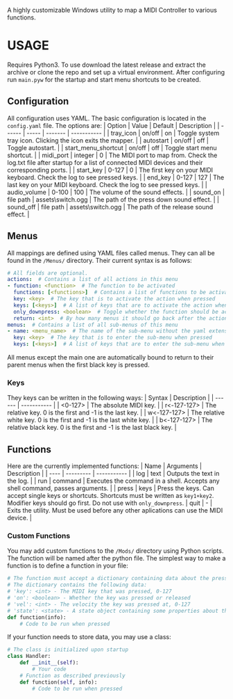A highly customizable Windows utility to map a MIDI Controller to various functions.

# USAGE
Requires Python3.
To use download the latest release and extract the archive or clone the repo and set up a virtual environment. After configuring run `main.pyw` for the startup and start menu shortcuts to be created.
## Configuration
All configuration uses YAML. The basic configuration is located in the `config.yaml` file. The options are:
| Option | Value | Default | Description |
| ------ | ----- | ------- | ----------- |
| tray_icon | on/off | on | Toggle system tray icon. Clicking the icon exits the mapper. |
| autostart | on/off | off | Toggle autostart. |
| start_menu_shortcut | on/off | off | Toggle start menu shortcut. |
| midi_port | integer | 0 | The MIDI port to map from. Check the log.txt file after startup for a list of connected MIDI devices and their corresponding ports. |
| start_key | 0-127 | 0 | The first key on your MIDI keyboard. Check the log to see pressed keys. |
| end_key | 0-127 | 127 | The last key on your MIDI keyboard. Check the log to see pressed keys. |
| audio_volume | 0-100 | 100 | The volume of the sound effects. |
| sound_on | file path | assets\switch.ogg | The path of the press down sound effect. |
| sound_off | file path | assets\switch.ogg | The path of the release sound effect. |
## Menus
All mappings are defined using YAML files called menus. They can all be found in the `/Menus/` directory. Their current syntax is as follows:
```yaml
# All fields are optional.
actions:  # Contains a list of all actions in this menu
- function: <function>  # The function to be activated
  functions: [<functions>]  # Contains a list of functions to be activated, can be used instead of "function"
  key: <key>  # The key that is to activate the action when pressed
  keys: [<keys>]  # A list of keys that are to activate the action when pressed, can be used instead of "key"
  only_downpress: <boolean>  # Toggle whether the function should be activated only when the key is pressed, and not released, defaults to off
  return: <int>  # By how many menus it should go back after the action, if positive will go back that many steps, 0 to disable, -1 to go back to the main menu
menus:  # Contains a list of all sub-menus of this menu
- name: <menu_name>  # The name of the sub-menu without the yaml extension, a menu file with that name must exist in the /Menus/ directory
  key: <key>  # The key that is to enter the sub-menu when pressed
  keys: [<keys>]  # A list of keys that are to enter the sub-menu when pressed, can be used instead of "key"
```
All menus except the main one are automatically bound to return to their parent menus when the first black key is pressed.
### Keys
They keys can be written in the following ways:
| Syntax | Description |
| ------ | ----------- |
| <0-127> | The absolute MIDI key. |
| r<-127-127> | The relative key. 0 is the first and -1 is the last key. |
| w<-127-127> | The relative white key. 0 is the first and -1 is the last white key. |
| b<-127-127> | The relative black key. 0 is the first and -1 is the last black key. |
## Functions
Here are the currently implemented functions:
| Name | Arguments | Description |
| ---- | --------- | ----------- |
| log | text | Outputs the text in the log. |
| run | command | Executes the command in a shell. Accepts any shell command, passes arguments. |
| press | keys | Press the keys. Can accept single keys or shortcuts. Shortcuts must be written as `key1+key2`. Modifier keys should go first. Do not use with `only_downpress`.
| quit | - | Exits the utility. Must be used before any other aplications can use the MIDI device. |
### Custom Functions
You may add custom functions to the `/Mods/` directory using Python scripts. The function will be named after the python file. The simplest way to make a function is to define a function in your file:
```python
# The function must accept a dictionary containing data about the press, as well as any other arguments your function may use split by whitespaces.
# The dictionary contains the following data:
# 'key': <int> - The MIDI key that was pressed, 0-127
# 'on': <boolean> - Whether the key was pressed or released
# 'vel': <int> - The velocity the key was pressed at, 0-127
# 'state': <state> - A state object containing some properties about the utility, such as the config, which is a dict containg the entire configuration, and a quit method that exits the utility.
def function(info):
    # Code to be run when pressed
```
If your function needs to store data, you may use a class:
```python
# The class is initialized upon startup
class Handler:
    def __init__(self):
        # Your code
    # Function as described previously
    def function(self, info):
        # Code to be run when pressed
```

